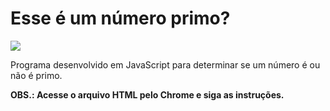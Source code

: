 # Esse é um número primo?
<div><img src="https://media4.giphy.com/media/WRQBXSCnEFJIuxktnw/giphy.gif?cid=790b76114ba2522e7fc6ff1364ab78dff2f2450ef08b65fa&rid=giphy.gif&ct=g"></div>

Programa desenvolvido em JavaScript para determinar se um número é ou não é primo.

<b>OBS.: Acesse o arquivo HTML pelo Chrome e siga as instruções. </b>

